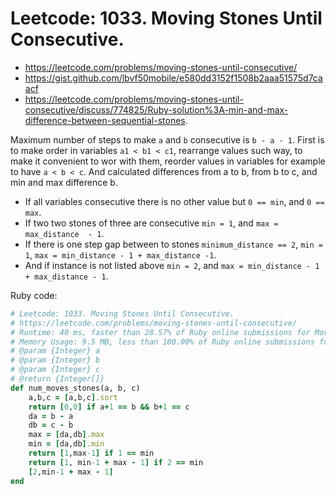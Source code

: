 # Leetcode: 1033. Moving Stones Until Consecutive.

- https://leetcode.com/problems/moving-stones-until-consecutive/
- https://gist.github.com/lbvf50mobile/e580dd3152f1508b2aaa51575d7caacf
- https://leetcode.com/problems/moving-stones-until-consecutive/discuss/774825/Ruby-solution%3A-min-and-max-difference-between-sequential-stones.

Maximum number of steps to make `a` and `b` consecutive is `b - a - 1`.
First is to make order in variables `a1 < b1 < c1`, rearrange values such way, to make it convenient to wor with them, reorder values in variables for example to have `a < b < c`. And calculated differences from a to b, from b to c, and min and max difference b.

- If all variables consecutive there is no other value but `0 == min`, and `0 == max`.
- If two two stones of three are consecutive `min = 1`, and `max = max_distance  - 1`.
- If there is one step gap between to stones `minimum_distance == 2`, `min = 1`, `max = min_distance - 1 + max_distance -1`.
- And if instance is not listed above `min = 2`, and `max = min_distance - 1 + max_distance - 1`.

Ruby code:
```Ruby
# Leetcode: 1033. Moving Stones Until Consecutive.
# https://leetcode.com/problems/moving-stones-until-consecutive/
# Runtime: 40 ms, faster than 28.57% of Ruby online submissions for Moving Stones Until Consecutive.
# Memory Usage: 9.5 MB, less than 100.00% of Ruby online submissions for Moving Stones Until Consecutive.
# @param {Integer} a
# @param {Integer} b
# @param {Integer} c
# @return {Integer[]}
def num_moves_stones(a, b, c)
    a,b,c = [a,b,c].sort
    return [0,0] if a+1 == b && b+1 == c
    da = b - a
    db = c - b
    max = [da,db].max
    min = [da,db].min
    return [1,max-1] if 1 == min
    return [1, min-1 + max - 1] if 2 == min
    [2,min-1 + max - 1]
end
```